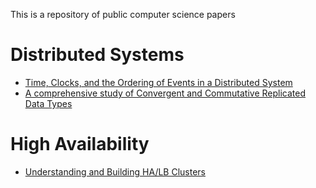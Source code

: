 
This is a repository of public computer science papers

Distributed Systems
=====================

* [Time, Clocks, and the Ordering of Events in a Distributed System](lamport-time-clocks.pdf)
* [A comprehensive study of Convergent and Commutative Replicated Data Types](crdt-comprehensive.pdf)

High Availability
==================

* [Understanding and Building HA/LB Clusters](building-ha-lb-clusters.pdf)
